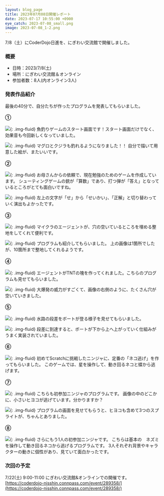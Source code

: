 ```yaml
---
layout: blog_page
title: 2023年07月08日開催レポート
date: 2023-07-17 10:55:00 +0900
eye_catch: 2023-07-08_small.png
image: 2023-07-08_1-2.png
---
```


7/8（土）にCoderDojo日進を、にぎわい交流館で開催しました。

### 概要

- 日時：2023/7/8(土)
- 場所：にぎわい交流館＆オンライン
- 参加者数：8人(内オンライン3人)

### 発表作品紹介

最後の40分で、自分たちが作ったプログラムを発表してもらいました。

#### &#9312;
![](/assets/img/2023-07-08_1-1.png){: .img-fluid}
魚釣りゲームのスタート画面です！スタート画面だけでなく、効果音も今回新しくなっていました。

![](/assets/img/2023-07-08_1-2.png){: .img-fluid}
マグロとクジラも釣れるようになりました！！
自分で描いて用意した絵が、またいいです。

#### &#9313;

![](/assets/img/2023-07-08_2-1.png){: .img-fluid}
お母さんからの依頼で、現在勉強のためのゲームを作成しています。
シューティングゲームの銃が「算数」であり、打つ弾が「答え」となっているところがとても面白いですね。

![](/assets/img/2023-07-08_2-2.png){: .img-fluid}
左上の文字が「せ」から「せいかい」、「正解」と切り替わっていく演出もよかったです。

#### &#9314;

![](/assets/img/2023-07-08_3-1.png){: .img-fluid}
マイクラのエージェントが、穴の空いているところを埋める整地をしてくれて便利です。

![](/assets/img/2023-07-08_3-2.png){: .img-fluid}
プログラムも紹介してもらいました。
上の画像は1箇所でしたが、10箇所まで整地してくれるようです。

#### &#9315;

![](/assets/img/2023-07-08_4-1.png){: .img-fluid}
エージェントがTNTの塊を作ってくれました。こちらのプログラムも見せてもらいました。

![](/assets/img/2023-07-08_4-2.png){: .img-fluid}
大爆発の威力がすごくて、画像の右側のように、たくさん穴が空いていきました。

#### &#9316;

![](/assets/img/2023-07-08_5-1.png){: .img-fluid}
水路の段差をボートが登る様子を見せてもらいました。

![](/assets/img/2023-07-08_5-2.png){: .img-fluid}
段差に到達すると、ボートが下から上へ上がっていく仕組みがうまく実装されていました。

#### &#9317;

![](/assets/img/2023-07-08_6-1.png){: .img-fluid}
初めてScratchに挑戦したニンジャに、定番の「ネコ逃げ」を作ってもらいました。
このゲームでは、星を操作して、動き回るネコと蝶から逃げます。

#### &#9318;

![](/assets/img/2023-07-08_7-1.png){: .img-fluid}
こちらも初参加ニンジャのプログラムです。
画像の中のどこかに、小さいヒヨコが逃げています。分かりますか？

![](/assets/img/2023-07-08_7-2.png){: .img-fluid}
プログラムの画面を見せてもらうと、ヒヨコも含めて3つのスプライトが、ちゃんとありました。

#### &#9319;

![](/assets/img/2023-07-08_8-1.png){: .img-fluid}
さらにもう1人の初参加ニンジャです。
こちらは基本の　ネズミを操作して動き回るネコから逃げるプログラムです。
3人それぞれ背景やキャラクターの動きに個性があり、見ていて面白かったです。

### 次回の予定

7/22(土) 9:00-11:00 にぎわい交流館&オンラインでの開催です。<br/>
[https://coderdojo-nisshin.connpass.com/event/289358/](https://coderdojo-nisshin.connpass.com/event/289358/)
